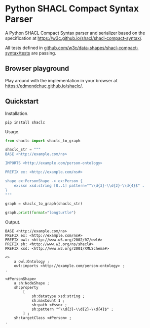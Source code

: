 # Python SHACL Compact Syntax Parser

A Python SHACL Compact Syntax parser and serializer based on the specification at https://w3c.github.io/shacl/shacl-compact-syntax/.

All tests defined in [github.com/w3c/data-shapes/shacl-compact-syntax/tests](https://github.com/w3c/data-shapes/tree/gh-pages/shacl-compact-syntax/tests) are passing.

## Browser playground

Play around with the implementation in your browser at https://edmondchuc.github.io/shaclc/.

## Quickstart

Installation.

```shell
pip install shaclc
```

Usage.

```python
from shaclc import shaclc_to_graph

shaclc_str = """
BASE <http://example.com/ns>

IMPORTS <http://example.com/person-ontology>

PREFIX ex: <http://example.com/ns#>

shape ex:PersonShape -> ex:Person {
	ex:ssn xsd:string [0..1] pattern="^\\d{3}-\\d{2}-\\d{4}$" .
}
"""

graph = shaclc_to_graph(shaclc_str)

graph.print(format="longturtle")
```

Output.

```
BASE <http://example.com/ns>
PREFIX ex: <http://example.com/ns#>
PREFIX owl: <http://www.w3.org/2002/07/owl#>
PREFIX sh: <http://www.w3.org/ns/shacl#>
PREFIX xsd: <http://www.w3.org/2001/XMLSchema#>

<>
    a owl:Ontology ;
    owl:imports <http://example.com/person-ontology> ;
.

<#PersonShape>
    a sh:NodeShape ;
    sh:property
        [
            sh:datatype xsd:string ;
            sh:maxCount 1 ;
            sh:path <#ssn> ;
            sh:pattern "^\\d{3}-\\d{2}-\\d{4}$" ;
        ] ;
    sh:targetClass <#Person> ;
.
```
